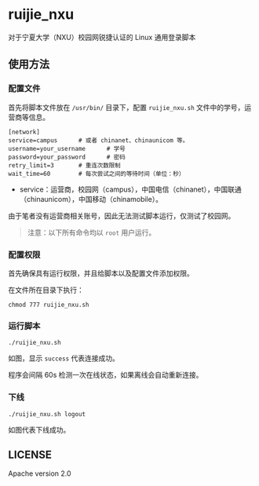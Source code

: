 # ruijie_nxu

对于宁夏大学（NXU）校园网锐捷认证的 Linux 通用登录脚本

## 使用方法

### 配置文件

首先将脚本文件放在 `/usr/bin/` 目录下，配置 `ruijie_nxu.sh` 文件中的学号，运营商等信息。

```
[network]
service=campus      # 或者 chinanet、chinaunicom 等。
username=your_username      # 学号
password=your_password      # 密码
retry_limit=3       # 重连次数限制
wait_time=60        # 每次尝试之间的等待时间（单位：秒）
```

- service：运营商，校园网（campus），中国电信（chinanet），中国联通（chinaunicom），中国移动（chinamobile）。

由于笔者没有运营商相关账号，因此无法测试脚本运行，仅测试了校园网。


> 注意：以下所有命令均以 `root` 用户运行。

### 配置权限


首先确保具有运行权限，并且给脚本以及配置文件添加权限。

在文件所在目录下执行：

```
chmod 777 ruijie_nxu.sh
```

### 运行脚本

```
./ruijie_nxu.sh
```

如图，显示 `success` 代表连接成功。

程序会间隔 60s 检测一次在线状态，如果离线会自动重新连接。

### 下线

```
./ruijie_nxu.sh logout
```

如图代表下线成功。

## LICENSE

Apache version 2.0
